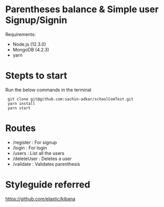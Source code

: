 # Parentheses balance & Simple user Signup/Signin

Requirements:
 - Node.js (12.3.0)
 - MongoDB (4.2.3)
 - yarn
 
# Stepts to start 
 Run the below commands in the terminal

     git clone git@github.com:sachin-adkar/schoolComTest.git
     yarn install
     yarn start
    
# Routes
 - /register : For signup
 - /login : For login
 - /users : List all the users
 - /deleteUser : Deletes a user
 - /validate : Validates parenthesis
 
# Styleguide referred
 https://github.com/elastic/kibana
